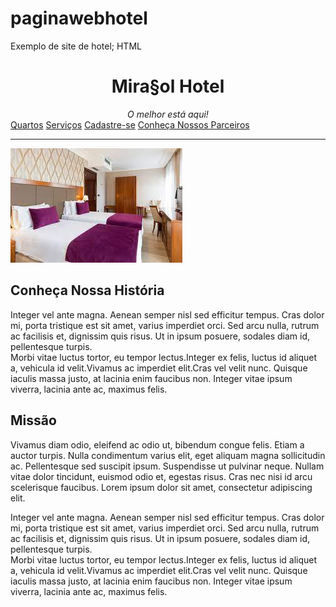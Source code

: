 # paginawebhotel
 Exemplo de site de hotel; HTML
<!DOCTYPE html>
<html>
<head>
	<title>Mira§ol Hotel</title>
	<meta charset="utf-8">
	<link rel="stylesheet" type="text/css" href="estilo.css">
</head>
<body>
<center>
	<h1>Mira§ol Hotel</h1> 
	<i>O melhor está aqui!</i></center>
	
<div class="menu">	<a href="acomodacoes.html">Quartos</a> <a href="serviços.html">Serviços</a> <a href="cadastro.html">Cadastre-se</a> <a href="parceiros.html">Conheça Nossos Parceiros</a>
</div>
	<hr>
	<img src="q1.JPG"></a>
	<h2>Conheça Nossa História</h2>
	<p class="menu">Integer vel ante magna. Aenean semper nisl sed efficitur tempus. Cras dolor mi, porta tristique est sit amet, varius imperdiet orci. Sed arcu nulla, rutrum ac facilisis et, dignissim quis risus. Ut in ipsum posuere, sodales diam id, pellentesque turpis. <br>Morbi vitae luctus tortor, eu tempor lectus.Integer ex felis, luctus id aliquet a, vehicula id velit.Vivamus ac imperdiet elit.Cras vel velit nunc. Quisque iaculis massa justo, at lacinia enim faucibus non. Integer vitae ipsum viverra, lacinia ante ac, maximus felis.</p>
	<h2>Missão</h2>
	<p>Vivamus diam odio, eleifend ac odio ut, bibendum congue felis. Etiam a auctor turpis. Nulla condimentum varius elit, eget aliquam magna sollicitudin ac. Pellentesque sed suscipit ipsum. Suspendisse ut pulvinar neque. Nullam vitae dolor tincidunt, euismod odio et, egestas risus. Cras nec nisi id arcu scelerisque faucibus. Lorem ipsum dolor sit amet, consectetur adipiscing elit.</p>
	<p>Integer vel ante magna. Aenean semper nisl sed efficitur tempus. Cras dolor mi, porta tristique est sit amet, varius imperdiet orci. Sed arcu nulla, rutrum ac facilisis et, dignissim quis risus. Ut in ipsum posuere, sodales diam id, pellentesque turpis. <br>Morbi vitae luctus tortor, eu tempor lectus.Integer ex felis, luctus id aliquet a, vehicula id velit.Vivamus ac imperdiet elit.Cras vel velit nunc. Quisque iaculis massa justo, at lacinia enim faucibus non. Integer vitae ipsum viverra, lacinia ante ac, maximus felis.</p>

</body>
</html>
